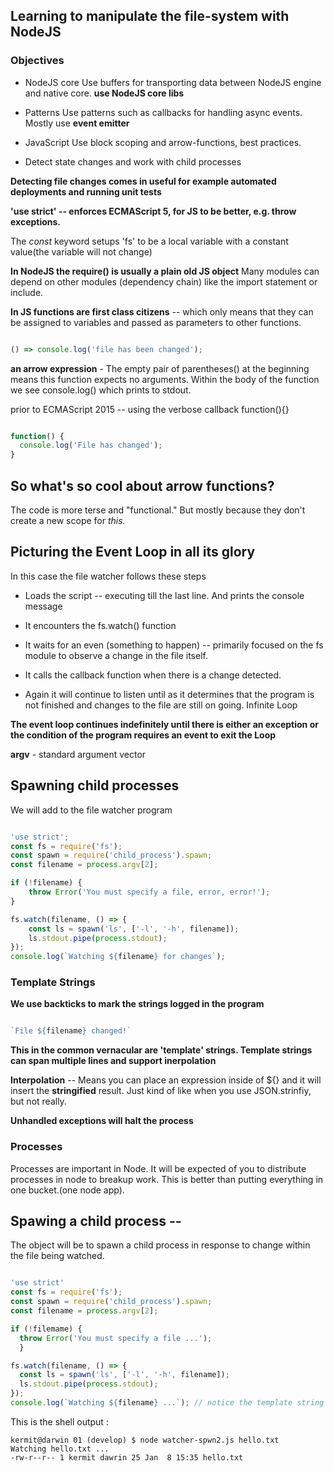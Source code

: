 ## Learning to manipulate the file-system with NodeJS

### Objectives

  * NodeJS core
      Use buffers for transporting data between NodeJS engine
      and native core. **use NodeJS core libs**

  * Patterns
    Use patterns such as callbacks for handling async events.
    Mostly use **event emitter**

  * JavaScript
    Use block scoping and arrow-functions, best practices.

  * Detect state changes and work with child processes

**Detecting file changes comes in useful for example automated deployments
and running unit tests**

**'use strict' -- enforces ECMAScript 5, for JS to be better, e.g. throw exceptions.**

The *const* keyword setups 'fs' to be a local variable with a constant value(the variable will not change)

**In NodeJS the require() is usually a plain old JS object** Many modules can depend on other modules (dependency chain) like the import statement or include.

**In JS functions are first class citizens** -- which only means that they can be assigned to variables and passed as parameters to other functions.

```JavaScript

() => console.log('file has been changed');

```
**an arrow expression** - The empty pair of parentheses() at the beginning means this function expects no arguments. Within the body of the function we see console.log() which prints to stdout.

prior to ECMAScript 2015 -- using the verbose callback function(){}

```JavaScript

function() {
  console.log('File has changed');
}

```

## So what's so cool about arrow functions?

The code is more terse and "functional." But mostly because they don't create a new scope for *this.*

## Picturing the Event Loop in all its glory

In this case the file watcher follows these steps

  * Loads the script -- executing till the last line. And prints the console message

  * It encounters the fs.watch() function

  * It waits for an even (something to happen) -- primarily focused on the fs module
  to observe a change in the file itself.

  * It calls the callback function when there is a change detected.

  * Again it will continue to listen until as it determines that the program is not finished and changes to the file are still on going. Infinite Loop

**The event loop continues indefinitely until there is either an exception or the condition of the program requires an event to exit the Loop**

**argv** - standard argument vector


## Spawning child processes

We will add to the file watcher program

```JavaScript

'use strict';
const fs = require('fs');
const spawn = require('child_process').spawn;
const filename = process.argv[2];

if (!filename) {
    throw Error('You must specify a file, error, error!');
}

fs.watch(filename, () => {
    const ls = spawn('ls', ['-l', '-h', filename]);
    ls.stdout.pipe(process.stdout);
});
console.log(`Watching ${filename} for changes`);


```

### Template Strings

**We use backticks to mark the strings logged in the program**

```JavaScript

`File ${filename} changed!`

```

**This in the common vernacular are 'template' strings. Template strings can span multiple lines and support inerpolation**

**Interpolation** -- Means you can place an expression inside of ${} and it will insert the **stringified** result. Just kind of like when you use JSON.strinfiy, but not really.

**Unhandled exceptions will halt the process**

### Processes

Processes are important in Node. It will be expected of you to distribute processes in node to breakup work. This is better than putting everything in one bucket.(one node app).

## Spawing a child process --

The object will be to spawn a child process in response to change within the file being watched.

```JavaScript

'use strict'
const fs = require('fs');
const spawn = require('child_process').spawn;
const filename = process.argv[2];

if (!filemame) {
  throw Error('You must specify a file ...');
  }

fs.watch(filename, () => {
  const ls = spawn('ls', ['-l', '-h', filename]);
  ls.stdout.pipe(process.stdout);
});
console.log(`Watching ${filename} ...`); // notice the template string


```

This is the shell output :

```
kermit@darwin 01 (develop) $ node watcher-spwn2.js hello.txt
Watching hello.txt ...
-rw-r--r-- 1 kermit dawrin 25 Jan  8 15:35 hello.txt

```
